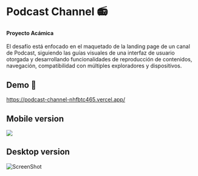 # Podcast Channel 📻
#### Proyecto Acámica

El desafío está enfocado en el maquetado de la landing page de un canal de Podcast, siguiendo las guías visuales de una interfaz de usuario otorgada y desarrollando funcionalidades de reproducción de contenidos, navegación, compatibilidad con múltiples exploradores y dispositivos.

## Demo 🌈
https://podcast-channel-nhfbtc465.vercel.app/

## Mobile version <br>
<img src="https://i.ibb.co/tY17dCW/podcast-channel-nhfbtc465-vercel-app-i-Phone-X.png">

## Desktop version <br>
![ScreenShot](https://raw.github.com/JessVel/podcast-channel/master/assets/Podcast-Channel-desktop.png) 

